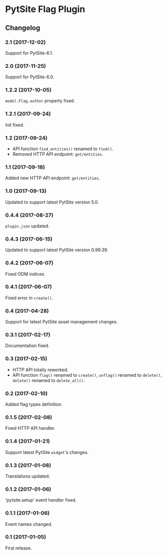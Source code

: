 # PytSite Flag Plugin


## Changelog


### 2.1 (2017-12-02)

Support for PytSite-6.1.


### 2.0 (2017-11-25)

Support for PytSite-6.0.


### 1.2.2 (2017-10-05)

`model.Flag.author` property fixed.


### 1.2.1 (2017-09-24)

Init fixed.


### 1.2 (2017-09-24)

- API function `find_entities()` renamed to `find()`.
- Removed HTTP API endpoint: `get/entities`.


### 1.1 (2017-09-18)

Added new HTTP API endpoint: `get/entities`.


### 1.0 (2017-09-13)

Updated to support latest PytSite version 5.0.


### 0.4.4 (2017-08-27)

`plugin.json` updated.


### 0.4.3 (2017-06-15)

Updated to support latest PytSite version 0.99.39.


### 0.4.2 (2017-06-07)

Fixed ODM indices.


### 0.4.1 (2017-06-07)

Fixed error in `create()`.


### 0.4 (2017-04-28)

Support for latest PytSite asset management changes.


### 0.3.1 (2017-02-17)

Documentation fixed.


### 0.3 (2017-02-15)

- HTTP API totally reworked.
- API function `flag()` renamed to `create()`, `unflag()` renamed
  to `delete()`, `delete()` renamed to `delete_all()`.


### 0.2 (2017-02-10)

Added flag types definition.


### 0.1.5 (2017-02-08)

Fixed HTTP API handler.


### 0.1.4 (2017-01-21)

Support latest PytSite `widget`'s changes.


### 0.1.3 (2017-01-08)

Translations updated.


### 0.1.2 (2017-01-06)

'pytsite.setup' event handler fixed.


### 0.1.1 (2017-01-06)

Event names changed.


### 0.1 (2017-01-05)

First release.
